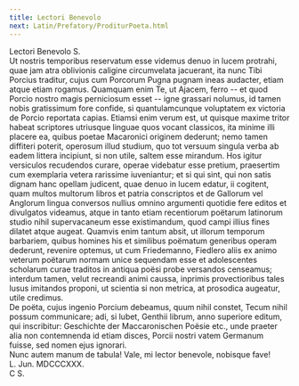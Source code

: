 ```yaml
---
title: Lectori Benevolo
next: Latin/Prefatory/ProditurPoeta.html
---
```


Lectori Benevolo S.   
Ut nostris temporibus reservatum esse videmus denuo in lucem protrahi, quae jam atra oblivionis caligine circumvelata jacuerant, ita nunc Tibi Porcius traditur, cujus cum Porcorum Pugna pugnam ineas audacter, etiam atque etiam rogamus. Quamquam enim Te, ut Ajacem, ferro -- et quod Porcio nostro magis perniciosum esset -- igne grassari nolumus, id tamen nobis gratissimum fore confide, si quantulamcunque voluptatem ex victoria de Porcio reportata capias. Etiamsi enim verum est, ut quisque maxime tritor habeat scriptores utriusque linguae quos vocant classicos, ita minime illi placere ea, quibus poetae Macaronici originem dederunt; nemo tamen diffiteri poterit, operosum illud studium, quo tot versuum singula verba ab eadem littera incipiunt, si non utile, saltem esse mirandum. Hos igitur versiculos recudendos curare, operae videbatur esse pretium, praesertim cum exemplaria vetera rarissime iuveniantur; et si qui sint, qui non satis dignam hanc opellam judicent, quae denuo in lucem edatur, ii cogitent, quam multos multorum libros et patria conscriptos et de Gallorum vel Anglorum lingua conversos nullius omnino argumenti quotidie fere editos et divulgatos videamus, atque in tanto etiam recentiorum poëtarum latinorum studio nihil supervacaneum esse existimandum, quod campi illius fines dilatet atque augeat. Quamvis enim tantum absit, ut illorum temporum barbariem, quibus homines his et similibus poëmatum generibus operam dederunt, revenire optemus, ut cum Friedemanno, Fiedlero aliis ex animo veterum poëtarum normam unice sequendam esse et adolescentes scholarum curae traditos in antiqua poësi probe versandos censeamus; interdum tamen, velut recreandi animi caussa, inprimis provectioribus tales lusus imitandos proponi, ut scientia si non metrica, at prosodica augeatur, utile credimus.   
De poëta, cujus ingenio Porcium debeamus, quum nihil constet, Tecum nihil possum communicare; adi, si lubet, Genthii librum, anno superiore editum, qui inscribitur: Geschichte der Maccaronischen Poësie etc., unde praeter alia non contemnenda id etiam disces, Porcii nostri vatem Germanum fuisse, sed nomen ejus ignorari.   
Nunc autem manum de tabula! Vale, mi lector benevole, nobisque fave!   
L. Jun. MDCCCXXX.   
C S.
